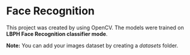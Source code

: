 # Face Recognition

This project was created by using OpenCV. The models were trained on **LBPH Face Recognition classifier mode**.

**Note:** You can add your images dataset by creating a *datasets* folder.
